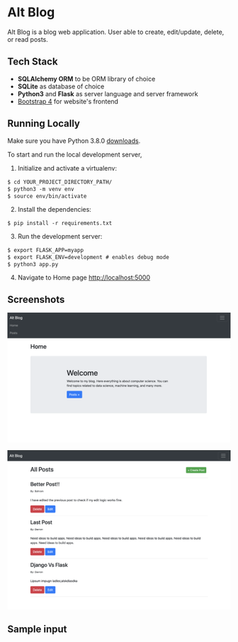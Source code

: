 # Alt Blog

Alt Blog is a blog web application. User able to create, edit/update, delete, or read posts.

## Tech Stack

- **SQLAlchemy ORM** to be ORM library of choice
- **SQLite** as database of choice
- **Python3** and **Flask** as server language and server framework
- [Bootstrap 4](https://getbootstrap.com/docs/3.4/customize/) for website's frontend

## Running Locally

Make sure you have Python 3.8.0 [downloads](https://www.python.org/downloads/).

To start and run the local development server,

1. Initialize and activate a virtualenv:

```
$ cd YOUR_PROJECT_DIRECTORY_PATH/
$ python3 -m venv env
$ source env/bin/activate
```

2. Install the dependencies:

```
$ pip install -r requirements.txt
```

3. Run the development server:

```
$ export FLASK_APP=myapp
$ export FLASK_ENV=development # enables debug mode
$ python3 app.py
```

4. Navigate to Home page [http://localhost:5000](http://localhost:5000)

## Screenshots

![homepage](homepage.png)

![postspage](postpage.png)

## Sample input
